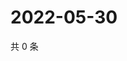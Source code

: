 # 2022-05-30

共 0 条

<!-- BEGIN WEIBO -->
<!-- 最后更新时间 Mon May 30 2022 01:19:35 GMT+0800 (China Standard Time) -->

<!-- END WEIBO -->

